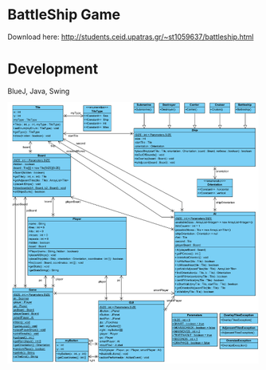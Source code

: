 
# BattleShip Game
Download here: http://students.ceid.upatras.gr/~st1059637/battleship.html

# Development
BlueJ, Java, Swing


![alt text](https://raw.githubusercontent.com/AgisKounelis/BattleShip/master/UML-JAVA.png)
